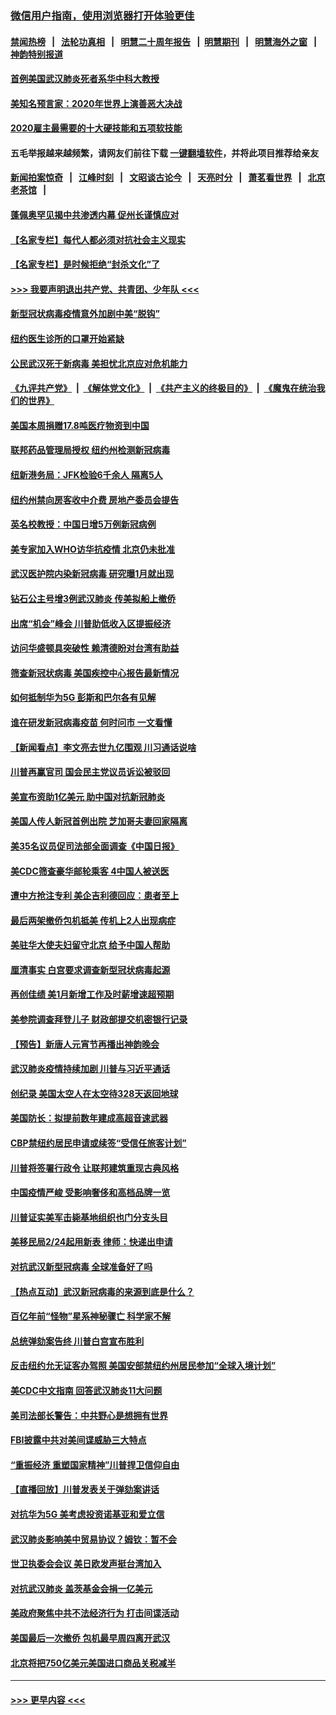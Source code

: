 ### [微信用户指南，使用浏览器打开体验更佳](https://github.com/gfw-breaker/banned-news1/blob/master/indexes/wechat-guide.md?t=0)
#### [禁闻热榜](热点新闻.md?t=0)  &nbsp;&nbsp;|&nbsp;&nbsp; [法轮功真相](https://github.com/gfw-breaker/truth/blob/master/README.md?t=0) &nbsp;&nbsp;|&nbsp;&nbsp; [明慧二十周年报告](https://github.com/gfw-breaker/mh-reports/blob/master/README.md?t=0) &nbsp;&nbsp;|&nbsp;&nbsp;[明慧期刊](https://github.com/gfw-breaker/mh-qikan) &nbsp;&nbsp;|&nbsp;&nbsp; [明慧海外之窗](https://github.com/gfw-breaker/mh-news/blob/master/README.md?t=0) &nbsp;&nbsp;|&nbsp;&nbsp; [神韵特别报道](https://github.com/gfw-breaker/mh-news/blob/master/shenyun.md?t=0)
#### [首例美国武汉肺炎死者系华中科大教授](../pages/nsc412/n11855500.md?t=02091955) 
#### [美知名预言家：2020年世界上演善恶大决战](../pages/nsc412/n11855418.md?t=02091955) 
#### [2020雇主最需要的十大硬技能和五项软技能](../pages/nsc412/n11850953.md?t=02091955) 
#### 五毛举报越来越频繁，请网友们前往下载 [一键翻墙软件](https://github.com/gfw-breaker/ssr-accounts)，并将此项目推荐给亲友
#### [新闻拍案惊奇](https://github.com/gfw-breaker/banned-news1/blob/master/pages/link4.md) &nbsp;&nbsp;|&nbsp;&nbsp; [江峰时刻](https://github.com/gfw-breaker/banned-news1/blob/master/pages/link4.md) &nbsp;&nbsp;|&nbsp;&nbsp; [文昭谈古论今](https://github.com/gfw-breaker/banned-news1/blob/master/pages/link4.md) &nbsp;&nbsp;|&nbsp;&nbsp; [天亮时分](https://github.com/gfw-breaker/banned-news1/blob/master/pages/link4.md) &nbsp;&nbsp;|&nbsp;&nbsp; [萧茗看世界](https://github.com/gfw-breaker/banned-news1/blob/master/pages/link4.md) &nbsp;&nbsp;|&nbsp;&nbsp; [北京老茶馆](https://github.com/gfw-breaker/banned-news1/blob/master/pages/link4.md) &nbsp;&nbsp;|&nbsp;&nbsp; 
#### [蓬佩奥罕见揭中共渗透内幕 促州长谨慎应对](../pages/nsc412/n11854685.md?t=02091955) 
#### [【名家专栏】每代人都必须对抗社会主义现实](../pages/nsc412/n11831412.md?t=02091955) 
#### [【名家专栏】是时候拒绝“封杀文化”了](../pages/nsc412/n11814093.md?t=02091955) 
#### [>>> 我要声明退出共产党、共青团、少年队 <<<](https://github.com/begood0513/goodnews/blob/master/quit/letter.md) 
#### [新型冠状病毒疫情意外加剧中美“脱钩”](../pages/nsc412/n11854475.md?t=02091955) 
#### [纽约医生诊所的口罩开始紧缺](../pages/nsc412/n11853364.md?t=02091955) 
#### [公民武汉死于新病毒 美担忧北京应对危机能力](../pages/nsc412/n11854331.md?t=02091955) 
#### [《九评共产党》](https://github.com/begood0513/9ping.md/blob/master/README.md) &nbsp;|&nbsp; [《解体党文化》](../../../../jtdwh.md/blob/master/README.md)  &nbsp;|&nbsp; [《共产主义的终极目的》](../../../../gczydzjmd.md/blob/master/README.md) &nbsp;|&nbsp; [《魔鬼在统治我们的世界》](../../../../mgztzwmdsj.md/blob/master/README.md) 
#### [美国本周捐赠17.8吨医疗物资到中国](../pages/nsc412/n11854269.md?t=02091955) 
#### [联邦药品管理局授权  纽约州检测新冠病毒](../pages/nsc412/n11853371.md?t=02091955) 
#### [纽新港务局：JFK检验6千余人  隔离5人](../pages/nsc412/n11853366.md?t=02091955) 
#### [纽约州禁向房客收中介费  房地产委员会提告](../pages/nsc412/n11853360.md?t=02091955) 
#### [英名校教授：中国日增5万例新冠病例](../pages/nsc412/n11854174.md?t=02091955) 
#### [美专家加入WHO访华抗疫情 北京仍未批准](../pages/nsc412/n11854043.md?t=02091955) 
#### [武汉医护院内染新冠病毒 研究曝1月就出现](../pages/nsc412/n11852928.md?t=02091955) 
#### [钻石公主号增3例武汉肺炎 传美拟船上撤侨](../pages/nsc412/n11853240.md?t=02091955) 
#### [出席“机会”峰会 川普助低收入区提振经济](../pages/nsc412/n11853232.md?t=02091955) 
#### [访问华盛顿具突破性 赖清德盼对台湾有助益](../pages/nsc412/n11853129.md?t=02091955) 
#### [筛查新冠状病毒 美国疾控中心报告最新情况](../pages/nsc412/n11853070.md?t=02091955) 
#### [如何抵制华为5G 彭斯和巴尔各有见解](../pages/nsc412/n11852535.md?t=02091955) 
#### [谁在研发新冠病毒疫苗 何时问市 一文看懂](../pages/nsc412/n11852840.md?t=02091955) 
#### [【新闻看点】李文亮去世九亿围观 川习通话说啥](../pages/nsc412/n11852360.md?t=02091955) 
#### [川普再赢官司 国会民主党议员诉讼被驳回](../pages/nsc412/n11852287.md?t=02091955) 
#### [美宣布资助1亿美元 助中国对抗新冠肺炎](../pages/nsc412/n11852531.md?t=02091955) 
#### [美国人传人新冠首例出院 芝加哥夫妻回家隔离](../pages/nsc412/n11852452.md?t=02091955) 
#### [美35名议员促司法部全面调查《中国日报》](../pages/nsc412/n11852435.md?t=02091955) 
#### [美CDC筛查豪华邮轮乘客 4中国人被送医](../pages/nsc412/n11852085.md?t=02091955) 
#### [遭中方抢注专利 美企吉利德回应：患者至上](../pages/nsc412/n11852037.md?t=02091955) 
#### [最后两架撤侨包机抵美 传机上2人出现病症](../pages/nsc412/n11852173.md?t=02091955) 
#### [美驻华大使夫妇留守北京 给予中国人帮助](../pages/nsc412/n11852165.md?t=02091955) 
#### [厘清事实 白宫要求调查新型冠状病毒起源](../pages/nsc412/n11852106.md?t=02091955) 
#### [再创佳绩 美1月新增工作及时薪增速超预期](../pages/nsc412/n11852174.md?t=02091955) 
#### [美参院调查拜登儿子 财政部提交机密银行记录](../pages/nsc412/n11851808.md?t=02091955) 
#### [【预告】新唐人元宵节再播出神韵晚会](../pages/nsc412/n11843192.md?t=02091955) 
#### [武汉肺炎疫情持续加剧 川普与习近平通话](../pages/nsc412/n11851613.md?t=02091955) 
#### [创纪录 美国太空人在太空待328天返回地球](../pages/nsc412/n11851266.md?t=02091955) 
#### [美国防长：拟提前数年建成高超音速武器](../pages/nsc412/n11850959.md?t=02091955) 
#### [CBP禁纽约居民申请或续签“受信任旅客计划”](../pages/nsc412/n11850857.md?t=02091955) 
#### [川普将签署行政令 让联邦建筑重现古典风格](../pages/nsc412/n11850654.md?t=02091955) 
#### [中国疫情严峻 受影响奢侈和高档品牌一览](../pages/nsc412/n11850319.md?t=02091955) 
#### [川普证实美军击毙基地组织也门分支头目](../pages/nsc412/n11850383.md?t=02091955) 
#### [美移民局2/24起用新表 律师：快递出申请](../pages/nsc412/n11848220.md?t=02091955) 
#### [对抗武汉新型冠病毒 全球准备好了吗](../pages/nsc412/n11850142.md?t=02091955) 
#### [【热点互动】武汉新冠病毒的来源到底是什么？](../pages/nsc412/n11849749.md?t=02091955) 
#### [百亿年前“怪物”星系神秘骤亡 科学家不解](../pages/nsc412/n11849863.md?t=02091955) 
#### [总统弹劾案告终 川普白宫宣布胜利](../pages/nsc412/n11849985.md?t=02091955) 
#### [反击纽约允无证客办驾照  美国安部禁纽约州居民参加“全球入境计划”](../pages/nsc412/n11849828.md?t=02091955) 
#### [美CDC中文指南 回答武汉肺炎11大问题](../pages/nsc412/n11849703.md?t=02091955) 
#### [美司法部长警告：中共野心是想拥有世界](../pages/nsc412/n11849769.md?t=02091955) 
#### [FBI披露中共对美间谍威胁三大特点](../pages/nsc412/n11849700.md?t=02091955) 
#### [“重振经济 重塑国家精神”川普捍卫信仰自由](../pages/nsc412/n11849641.md?t=02091955) 
#### [【直播回放】川普发表关于弹劾案讲话](../pages/nsc412/n11849472.md?t=02091955) 
#### [对抗华为5G 美考虑投资诺基亚和爱立信](../pages/nsc412/n11849510.md?t=02091955) 
#### [武汉肺炎影响美中贸易协议？姆钦：暂不会](../pages/nsc412/n11849497.md?t=02091955) 
#### [世卫执委会会议 美日欧发声挺台湾加入](../pages/nsc412/n11849433.md?t=02091955) 
#### [对抗武汉肺炎 盖茨基金会捐一亿美元](../pages/nsc412/n11848953.md?t=02091955) 
#### [美政府聚焦中共不法经济行为 打击间谍活动](../pages/nsc412/n11849322.md?t=02091955) 
#### [美国最后一次撤侨 包机最早周四离开武汉](../pages/nsc412/n11849395.md?t=02091955) 
#### [北京将把750亿美元美国进口商品关税减半](../pages/nsc412/n11848896.md?t=02091955) 

----
#### [ >>> 更早内容 <<< ](../indexes/nsc412-earlier.md)
